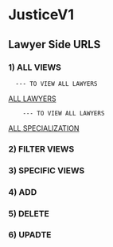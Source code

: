 # JusticeV1

## Lawyer Side URLS 

### 1) ALL VIEWS
      --- TO VIEW ALL LAWYERS
   [ALL LAWYERS](https://justicev1.herokuapp.com/lawyers/all/)
   
        --- TO VIEW ALL LAWYERS 
   [ALL SPECIALIZATION](https://justicev1.herokuapp.com/lawyers/allS/)
   
### 2) FILTER VIEWS
### 3) SPECIFIC VIEWS
### 4) ADD 
### 5) DELETE
### 6) UPADTE
